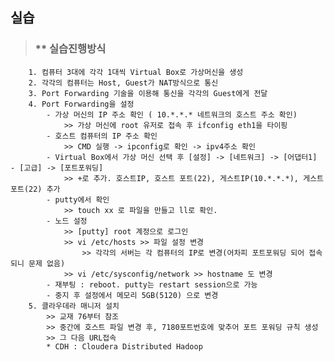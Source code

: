 ##  실습
>###    ** 실습진행방식
        1. 컴퓨터 3대에 각각 1대씩 Virtual Box로 가상머신을 생성
        2. 각각의 컴퓨터는 Host, Guest가 NAT방식으로 통신
        3. Port Forwarding 기술을 이용해 통신을 각각의 Guest에게 전달
        4. Port Forwarding을 설정
            - 가상 머신의 IP 주소 확인 ( 10.*.*.* 네트워크의 호스트 주소 확인)
                >> 가상 머신에 root 유저로 접속 후 ifconfig eth1을 타이핑
            - 호스트 컴퓨터의 IP 주소 확인
                >> CMD 실행 -> ipconfig로 확인 -> ipv4주소 확인
            - Virtual Box에서 가상 머신 선택 후 [설정] -> [네트워크] -> [어댑터1] - [고급] -> [포트포워딩]
                >> +로 추가. 호스트IP, 호스트 포트(22), 게스트IP(10.*.*.*), 게스트포트(22) 추가
            - putty에서 확인
                >> touch xx 로 파일을 만들고 ll로 확인. 
            - 노드 설정
                >> [putty] root 계정으로 로그인
                >> vi /etc/hosts >> 파일 설정 변경
                    >> 각각의 서버는 각 컴퓨터의 IP로 변경(어차피 포트포워딩 되어 접속되니 문제 없음)
                >> vi /etc/sysconfig/network >> hostname 도 변경
            - 재부팅 : reboot. putty는 restart session으로 가능
            - 중지 후 설정에서 메모리 5GB(5120) 으로 변경
        5. 클라우데라 매니저 설치
            >> 교재 76부터 참조
            >> 중간에 호스트 파일 변경 후, 7180포트번호에 맞추어 포트 포워딩 규칙 생성
            >> 그 다음 URL접속
            * CDH : Cloudera Distributed Hadoop